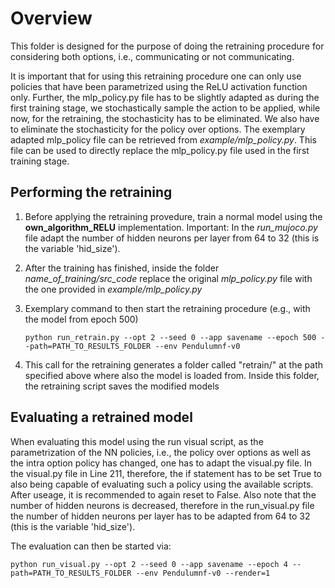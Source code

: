 # Overview

This folder is designed for the purpose of doing the retraining procedure for considering both options, i.e., communicating or not communicating.

It is important that for using this retraining procedure one can only use policies that have been parametrized using the ReLU activation function only. Further, the mlp_policy.py file has to be slightly adapted as during the first training stage, we stochastically sample the action to be applied, while now, for the retraining, the stochasticity has to be eliminated. We also have to eliminate the stochasticity for the policy over options. The exemplary adapted mlp_policy file can be retrieved from *example/mlp_policy.py*. This file can be used to directly replace the mlp_policy.py file used in the first training stage.

## Performing the retraining

1. Before applying the retraining provedure, train a normal model using the **own_algorithm_RELU** implementation. Important: In the *run_mujoco.py* file adapt the number of hidden neurons per layer from 64 to 32 (this is the variable 'hid_size').

1. After the training has finished, inside the folder *name_of_training/src_code* replace the original *mlp_policy.py* file with the one provided in *example/mlp_policy.py*

1. Exemplary command to then start the retraining procedure (e.g., with the model from epoch 500)
	```setup
	python run_retrain.py --opt 2 --seed 0 --app savename --epoch 500 --path=PATH_TO_RESULTS_FOLDER --env Pendulumnf-v0
	```

1. This call for the retraining generates a folder called "retrain/" at the path specified above where also the model is loaded from. Inside this folder, the retraining script saves the modified models

## Evaluating a retrained model

When evaluating this model using the run visual script, as the parametrization of the NN policies, i.e., the policy over options as well as the intra option policy has changed, one has to adapt the visual.py file.
In the visual.py file in Line 211, therefore, the if statement has to be set True to also being capable of evaluating such a policy using the available scripts. After useage, it is recommended to again reset to False. Also note that the number of hidden neurons is decreased, therefore in the run_visual.py file the number of hidden neurons per layer has to be adapted from 64 to 32 (this is the variable 'hid_size').

The evaluation can then be started via:
```setup
python run_visual.py --opt 2 --seed 0 --app savename --epoch 4 --path=PATH_TO_RESULTS_FOLDER --env Pendulumnf-v0 --render=1
```
